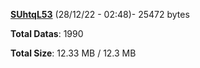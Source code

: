 [**SUhtqL53**](/data/SUhtqL53.txt) (28/12/22 - 02:48)- 25472 bytes

**Total Datas**: 1990

**Total Size**: 12.33 MB / 12.3 MB